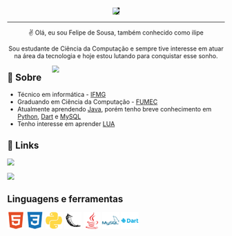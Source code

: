 <figure style='text-align:center;'>
<img src='https://i.imgur.com/8dtCaoI.png' style='background-color:#000' height='100' >
</figure>

<hr>

<p align='center'> ✌ Olá, eu sou Felipe de Sousa, também conhecido como ilipe </p>

<p align='center'>Sou estudante de Ciência da Computação e sempre tive interesse em atuar na área da tecnologia e hoje estou lutando para conquistar esse sonho. </p>

<img src='https://media.tenor.com/5Y4VzsEwY8AAAAAC/gta-gta-sa.gif' align='right' width='400px'>

<h2>💼 Sobre</h2>
<ul>
<li>Técnico em informática - <a href='https://www.ifmg.edu.br/portal' target='_blank'>IFMG</a></li>
<li>Graduando em Ciência da Computação - <a href='https://www.fumec.br/' target='_blank'>FUMEC </a></li>
<li>Atualmente aprendendo <a href='https://www.java.com/pt-BR/'>Java</a>, porém tenho breve conhecimento em <a href='https://python.org'>Python</a>, <a href='https://dart.dev/'>Dart</a> e <a href='https://www.mysql.com/'>MySQL</a></li>
<li>Tenho interesse em aprender <a href='https://www.lua.org/'>LUA</a></li>
</ul>

<h2>🔗 Links</h2>
<a href='https://www.linkedin.com/in/felipe-sousa-mendes-gomes-ab74852b1/'><img src='https://img.shields.io/badge/linkedin-0A66C2?style=for-the-badge&logo=linkedin&logoColor=white'></a>

<a href='https://replit.com/@ilipe' height='30px'><img src='https://img.shields.io/badge/Replit-ilipe-orange' height='25'></a>

<h2>Linguagens e ferramentas</h2>
<a href='https://www.w3schools.com/html/'><img src='https://raw.githubusercontent.com/devicons/devicon/6910f0503efdd315c8f9b858234310c06e04d9c0/icons/html5/html5-plain.svg' height='40'></a> <a href='https://www.w3schools.com/css/'><img src='https://raw.githubusercontent.com/devicons/devicon/6910f0503efdd315c8f9b858234310c06e04d9c0/icons/css3/css3-plain.svg' height='40'></a> <a href='https://www.w3schools.com/python/'><img src='https://raw.githubusercontent.com/devicons/devicon/6910f0503efdd315c8f9b858234310c06e04d9c0/icons/python/python-plain.svg' height='40'></a> <a href='https://flask.palletsprojects.com/en/3.0.x/'><img src='https://raw.githubusercontent.com/devicons/devicon/6910f0503efdd315c8f9b858234310c06e04d9c0/icons/flask/flask-original.svg' height='40'></a> <a href='https://www.java.com/pt-BR/'><img src='https://raw.githubusercontent.com/devicons/devicon/6910f0503efdd315c8f9b858234310c06e04d9c0/icons/java/java-plain.svg' height='40'></a> <a href='https://www.mysql.com/'><img src='https://raw.githubusercontent.com/devicons/devicon/6910f0503efdd315c8f9b858234310c06e04d9c0/icons/mysql/mysql-plain-wordmark.svg' height='40'></a> <a href='https://dart.dev/'><img src='https://raw.githubusercontent.com/devicons/devicon/6910f0503efdd315c8f9b858234310c06e04d9c0/icons/dart/dart-plain-wordmark.svg' height='40'></a>
